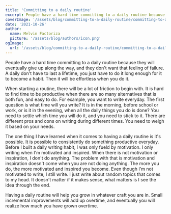 ```yaml
---
title: 'Committing to a daily routine'
excerpt: People have a hard time committing to a daily routine because they will eventually give up along the way, and they don't want that feeling of failure.
coverImage: '/assets/blog/committing-to-a-daily-routine/committing-to-a-daily-routine.jpg'
date: '2021-10-26'
author:
  name: Melvin Factoriza
  picture: '/assets/blog/authors/icon.png'
ogImage:
  url: '/assets/blog/committing-to-a-daily-routine/committing-to-a-daily-routine.jpg'
---
```

People have a hard time committing to a daily routine because they will eventually give up along the way, and they don't want that feeling of failure. A daily don't have to last a lifetime, you just have to do it long enough for it to become a habit. Then it will be effortless when you do it. 

When starting a routine, there will be a lot of friction to begin with. It is hard to find time to be productive when there are so many alternatives that is both fun, and easy to do. For example, you want to write everyday. The first question is what time will you write? It is in the morning, before school or work, or is it in the evening, when all the daily things you do is done? You need to settle which time you will do it, and you need to stick to it. There are different pros and cons on writing during different times. You need to weigh it based on your needs. 

The one thing I have learned when it comes to having a daily routine is it's possible. It is possible to consistently do something productive everyday. Before I built a daily writing habit, I was only fueld by motivation. I only writing when I'm motivated and inspired. When there is not motivation or inspiration, I don't do anything. The problem with that is motivation and inspiration doesn't come when you are not doing anything. The more you do, the more motivated and inspired you become. Even though I'm not motivated to write, I still write. I just write about random topics that comes to my head. It doesn't matter if it makes sense, what matters is I see the idea through the end. 

Having a daily routine will help you grow in whatever craft you are in. Small incremental improvements will add up overtime, and eventually you will realize how much you have grown overtime. 
